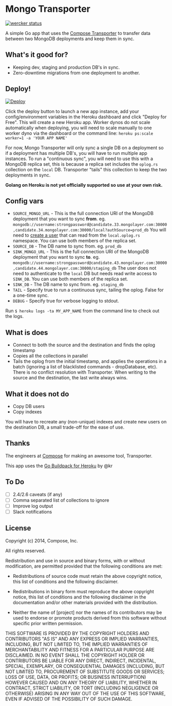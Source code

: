 <!-- ![Mongo Transporter](mongo_transporter.png) -->

# Mongo Transporter

[![wercker status](https://app.wercker.com/status/3eda307e1ccd93047fb764846c90bc9b/m/master "wercker status")](https://app.wercker.com/project/bykey/3eda307e1ccd93047fb764846c90bc9b)

A simple Go app that uses the [Compose Transporter](https://github.com/compose/transporter) to transfer data between two MongoDB deployments and keep them in sync.

## What's it good for?

- Keeping dev, staging and production DB's in sync.
- Zero-downtime migrations from one deployment to another.

<!--

## What it does

- connect to both the source and the destination and finds the oplog timestamp
- copies unique indexes from source to destination (changing their namespace)
- copies users
- copies all the collections in parallel
- copies non-unique indexes
- tails the oplog from the initial timestamp, and applies the operations in a batch (ignoring a list of blacklisted - - commands, dropDatabase, etc). There is no conflict resolution with Transporter. When writing to the source and the destination, the last write always wins.

-->

## Deploy!

[![Deploy](https://www.herokucdn.com/deploy/button.svg)](https://heroku.com/deploy?template=https://github.com/kylemclaren/mongo-transporter)

Click the deploy button to launch a new app instance, add your config/environment variables in the Heroku dashboard and click "Deploy for Free". This will create a new Heroku app. Worker dynos do not scale automatically when deploying, you will need to scale manually to one worker dyno via the dashboard or the command line: `heroku ps:scale worker=1 -a 'YOUR APP NAME'`

For now, Mongo Transporter will only sync a single DB on a deployment so if a deployment has multiple DB's, you will have to run multiple app instances. To run a "continuous sync", you will need to use this with a MongoDB replica set, this is because a replica set includes the `oplog.rs` collection on the `local` DB. Transporter "tails" this collection to keep the two deployments in sync.

**Golang on Heroku is not yet officially supported so use at your own risk.**

## Config vars

- `SOURCE_MONGO_URL` - This is the full connection URI of the MongoDB deployment that you want to sync **from**. eg. `mongodb://username:strongpassword@candidate.33.mongolayer.com:30000,candidate.34.mongolayer.com:30000/local?authSource=prod_db` You will need to [create a user](https://github.com/kylemclaren/mongo-transporter/wiki/Creating-a-MongoDB-oplog-user) that can read from the `local.oplog.rs` namespace. You can use both members of the replica set.
- `SOURCE_DB` - The DB name to sync from. eg. `prod_db`
- `SINK_MONGO_URL` - This is the full connection URI of the MongoDB deployment that you want to sync **to**. eg. `mongodb://username:strongpassword@candidate.43.mongolayer.com:30000,candidate.44.mongolayer.com:30000/staging_db` The user does not need to authenticate to the `local` DB but needs read write access to `SINK_DB`. You can use both members of the replica set.
- `SINK_DB` - The DB name to sync from. eg. `staging_db`
- `TAIL` - Specify true to run a continuous sync, tailing the oplog. False for a one-time sync.
- `DEBUG` - Specify true for verbose logging to stdout.

Run `$ heroku logs -ta MY_APP_NAME` from the command line to check out the logs.

<!-- Note that the users for both the source and destination deployments must use a user with [oplog access](https://docs.compose.io/common-questions/getting-oplog-access.html). -->

## What is does

- Connect to both the source and the destination and finds the oplog timestamp
- Copies all the collections in parallel
- Tails the oplog from the initial timestamp, and applies the operations in a batch (ignoring a list of blacklisted commands - dropDatabase, etc). There is no conflict resolution with Transporter. When writing to the source and the destination, the last write always wins.

## What it does not do

- Copy DB users
- Copy indexes

You will have to recreate any (non-unique) indexes and create new users on the destination DB, a small trade-off for the ease of use.

## Thanks

The engineers at [Compose](https://compose.io) for making an awesome tool, Transporter.


This app uses the [Go Buildpack for Heroku](https://github.com/kr/heroku-buildpack-go) by @kr

## To Do

- [ ] 2.4/2.6 caveats (if any)
- [ ] Comma separated list of collections to ignore
- [ ] Improve log output
- [ ] Slack notifications

## License

Copyright (c) 2014, Compose, Inc.

All rights reserved.

Redistribution and use in source and binary forms, with or without
modification, are permitted provided that the following conditions are met:

* Redistributions of source code must retain the above copyright notice, this
  list of conditions and the following disclaimer.

* Redistributions in binary form must reproduce the above copyright notice,
  this list of conditions and the following disclaimer in the documentation
  and/or other materials provided with the distribution.

* Neither the name of [project] nor the names of its
  contributors may be used to endorse or promote products derived from
  this software without specific prior written permission.

THIS SOFTWARE IS PROVIDED BY THE COPYRIGHT HOLDERS AND CONTRIBUTORS "AS IS"
AND ANY EXPRESS OR IMPLIED WARRANTIES, INCLUDING, BUT NOT LIMITED TO, THE
IMPLIED WARRANTIES OF MERCHANTABILITY AND FITNESS FOR A PARTICULAR PURPOSE ARE
DISCLAIMED. IN NO EVENT SHALL THE COPYRIGHT HOLDER OR CONTRIBUTORS BE LIABLE
FOR ANY DIRECT, INDIRECT, INCIDENTAL, SPECIAL, EXEMPLARY, OR CONSEQUENTIAL
DAMAGES (INCLUDING, BUT NOT LIMITED TO, PROCUREMENT OF SUBSTITUTE GOODS OR
SERVICES; LOSS OF USE, DATA, OR PROFITS; OR BUSINESS INTERRUPTION) HOWEVER
CAUSED AND ON ANY THEORY OF LIABILITY, WHETHER IN CONTRACT, STRICT LIABILITY,
OR TORT (INCLUDING NEGLIGENCE OR OTHERWISE) ARISING IN ANY WAY OUT OF THE USE
OF THIS SOFTWARE, EVEN IF ADVISED OF THE POSSIBILITY OF SUCH DAMAGE.
